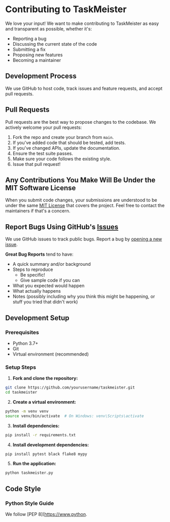 # Contributing to TaskMeister

We love your input! We want to make contributing to TaskMeister as easy and transparent as possible, whether it's:

- Reporting a bug
- Discussing the current state of the code
- Submitting a fix
- Proposing new features
- Becoming a maintainer

## Development Process

We use GitHub to host code, track issues and feature requests, and accept pull requests.

## Pull Requests

Pull requests are the best way to propose changes to the codebase. We actively welcome your pull requests:

1. Fork the repo and create your branch from `main`.
2. If you've added code that should be tested, add tests.
3. If you've changed APIs, update the documentation.
4. Ensure the test suite passes.
5. Make sure your code follows the existing style.
6. Issue that pull request!

## Any Contributions You Make Will Be Under the MIT Software License

When you submit code changes, your submissions are understood to be under the same [MIT License](http://choosealicense.com/licenses/mit/) that covers the project. Feel free to contact the maintainers if that's a concern.

## Report Bugs Using GitHub's [Issues](https://github.com/yourusername/taskmeister/issues)

We use GitHub issues to track public bugs. Report a bug by [opening a new issue](https://github.com/yourusername/taskmeister/issues/new).

**Great Bug Reports** tend to have:

- A quick summary and/or background
- Steps to reproduce
  - Be specific!
  - Give sample code if you can
- What you expected would happen
- What actually happens
- Notes (possibly including why you think this might be happening, or stuff you tried that didn't work)

## Development Setup

### Prerequisites

- Python 3.7+
- Git
- Virtual environment (recommended)

### Setup Steps

1. **Fork and clone the repository:**
```bash
git clone https://github.com/yourusername/taskmeister.git
cd taskmeister
```

2. **Create a virtual environment:**
```bash
python -m venv venv
source venv/bin/activate  # On Windows: venv\Scripts\activate
```

3. **Install dependencies:**
```bash
pip install -r requirements.txt
```

4. **Install development dependencies:**
```bash
pip install pytest black flake8 mypy
```

5. **Run the application:**
```bash
python taskmeister.py
```

## Code Style

### Python Style Guide

We follow [PEP 8](https://www.python.